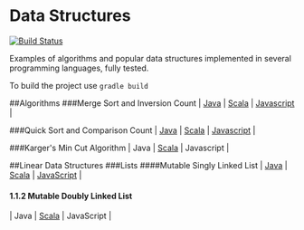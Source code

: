# Data Structures
[![Build Status](https://travis-ci.org/zezutom/datastructures.svg?branch=master)](https://travis-ci.org/zezutom/datastructures)

Examples of algorithms and popular data structures implemented in several programming languages, fully tested.

To build the project use `gradle build`

##Algorithms
###Merge Sort and Inversion Count
| [Java](src/main/java/org/zezutom/algorithms/java/sort/InversionCounter.java) | [Scala](src/main/scala/org/zezutom/algorithms/scala/sort/InversionCounter.scala) | [Javascript](src/main/js/algorithms/inversion-counter.js) |

###Quick Sort and Comparison Count
| [Java](src/main/java/org/zezutom/algorithms/java/sort/QuickSort.java) | [Scala](src/main/scala/org/zezutom/algorithms/scala/sort/QuickSort.scala) | [Javascript](src/main/js/algorithms/quicksort.js) |

###Karger's Min Cut Algorithm
| Java | [Scala](src/main/scala/org/zezutom/algorithms/scala/graph/MinCutCalculator.scala) | Javascript |

##Linear Data Structures
###Lists
####Mutable Singly Linked List
| [Java](src/main/java/org/zezutom/datastructures/java/linear/list/MutableSinglyLinkedList.java) | [Scala](./src/main/scala/org/zezutom/datastructures/scala/linear/list/MutableSinglyLinkedList.scala) |
[JavaScript](https://github.com/zezutom/datastructures/blob/master/src/main/js/mutable-singly-linked-list.js) |

#### 1.1.2 Mutable Doubly Linked List
| Java | [Scala](./src/main/scala/org/zezutom/datastructures/scala/linear/list/MutableDoublyLinkedList.scala) |
JavaScript |
